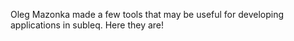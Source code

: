 Oleg Mazonka made a few tools that may be useful for developing applications in subleq. Here they are!

